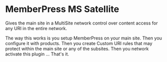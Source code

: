 MemberPress MS Satellite
========================

Gives the main site in a MultiSite network control over content access for any URI in the entire network.

The way this works is you setup MemberPress on your main site. Then you configure it with products. Then you create Custom URI rules that may protect within the main site or any of the subsites. Then you network activate this plugin ... That's it.
